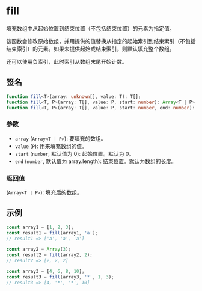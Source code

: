 # fill

填充数组中从起始位置到结束位置（不包括结束位置）的元素为指定值。

该函数会修改原始数组，并用提供的值替换从指定的起始索引到结束索引（不包括结束索引）的元素。如果未提供起始或结束索引，则默认填充整个数组。

还可以使用负索引，此时索引从数组末尾开始计数。

## 签名

```typescript
function fill<T>(array: unknown[], value: T): T[];
function fill<T, P>(array: T[], value: P, start: number): Array<T | P>;
function fill<T, P>(array: T[], value: P, start: number, end: number): Array<T | P>;
```

### 参数

- `array` (`Array<T | P>`): 要填充的数组。
- `value` (`P`): 用来填充数组的值。
- `start` (`number`, 默认值为 0): 起始位置。默认为 0。
- `end` (`number`, 默认值为 array.length): 结束位置。默认为数组的长度。

### 返回值

(`Array<T | P>`): 填充后的数组。

## 示例

```typescript
const array1 = [1, 2, 3];
const result1 = fill(array1, 'a');
// result1 => ['a', 'a', 'a']

const array2 = Array(3);
const result2 = fill(array2, 2);
// result2 => [2, 2, 2]

const array3 = [4, 6, 8, 10];
const result3 = fill(array3, '*', 1, 3);
// result3 => [4, '*', '*', 10]
```
